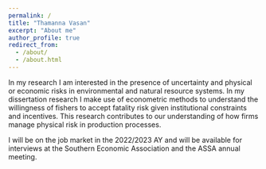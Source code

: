 ```yaml
---
permalink: /
title: "Thamanna Vasan"
excerpt: "About me"
author_profile: true
redirect_from: 
  - /about/
  - /about.html
---
```


In my research I am interested in the presence of uncertainty and physical or economic risks in environmental and natural resource systems. In my dissertation research I make use of econometric methods to understand the willingness of fishers to accept fatality risk given institutional constraints and incentives. This research contributes to our understanding of how firms manage physical risk in production processes. 

I will be on the job market in the 2022/2023 AY and will be available for interviews at the Southern Economic Association and the ASSA annual meeting. 

